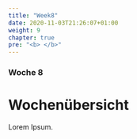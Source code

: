 ```yaml
---
title: "Week8"
date: 2020-11-03T21:26:07+01:00
weight: 9
chapter: true
pre: "<b> </b>"
---
```


### Woche 8

# Wochenübersicht

Lorem Ipsum.